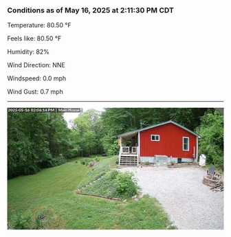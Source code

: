 ### Conditions as of May 16, 2025 at 2:11:30 PM CDT 

Temperature: 80.50 &deg;F

Feels like: 80.50 &deg;F

Humidity: 82%

Wind Direction: NNE

Windspeed: 0.0 mph

Wind Gust: 0.7 mph

---

<img src="./images/latest.jpeg"/>

